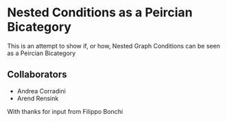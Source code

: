 # Nested Conditions as a Peircian Bicategory

This is an attempt to show if, or how, Nested Graph Conditions can be seen as a Peircian Bicategory

## Collaborators

- Andrea Corradini
- Arend Rensink

With thanks for input from Filippo Bonchi
